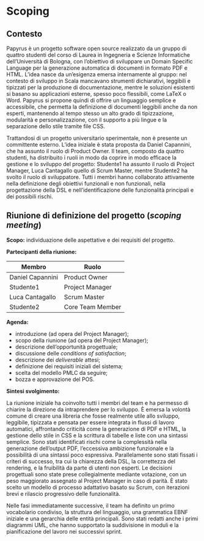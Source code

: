 # Scoping

## Contesto

Papyrus è un progetto software open source realizzato da un gruppo di quattro studenti del corso di Laurea in Ingegneria e Scienze Informatiche dell’Università di Bologna, con l’obiettivo di sviluppare un Domain Specific Language per la generazione automatica di documenti in formato PDF e HTML. L’idea nasce da un’esigenza emersa internamente al gruppo: nel contesto di sviluppo in Scala mancavano strumenti dichiarativi, leggibili e tipizzati per la produzione di documentazione, mentre le soluzioni esistenti si basano su applicazioni esterne, spesso poco flessibili, come LaTeX o Word. Papyrus si propone quindi di offrire un linguaggio semplice e accessibile, che permetta la definizione di documenti leggibili anche da non esperti, mantenendo al tempo stesso un alto grado di tipizzazione, modularità e personalizzazione, con il supporto a più lingue e la separazione dello stile tramite file CSS.

Trattandosi di un progetto universitario sperimentale, non è presente un committente esterno. L’idea iniziale è stata proposta da Daniel Capannini, che ha assunto il ruolo di Product Owner. Il team, composto da quattro studenti, ha distribuito i ruoli in modo da coprire in modo efficace la gestione e lo sviluppo del progetto: Studente1 ha assunto il ruolo di Project Manager, Luca Cantagallo quello di Scrum Master, mentre Studente2 ha svolto il ruolo di sviluppatore. Tutti i membri hanno collaborato attivamente nella definizione degli obiettivi funzionali e non funzionali, nella progettazione della DSL e nell’identificazione delle funzionalità principali e dei possibili rischi.

## Riunione di definizione del progetto (*scoping meeting*)

**Scopo:** individuazione delle aspettative e dei requisiti del progetto.

**Partecipanti della riunione:**

| Membro             | Ruolo             |
|--------------------|-------------------|
| Daniel Capannini   | Product Owner     |
| Studente1          | Project Manager   |
| Luca Cantagallo    | Scrum Master      |
| Studente2          | Core Team Member  |

**Agenda:**

- introduzione (ad opera del Project Manager);
- scopo della riunione (ad opera del Project Manager);
- descrizione dell’opportunità progettuale;
- discussione delle *conditions of satisfaction*;
- descrizione dei *deliverable* attesi;
- definizione dei requisiti iniziali del sistema;
- scelta del modello PMLC da seguire;
- bozza e approvazione del POS.

**Sintesi svolgimento:**

La riunione iniziale ha coinvolto tutti i membri del team e ha permesso di chiarire la direzione da intraprendere per lo sviluppo. È emersa la volontà comune di creare una libreria che fosse realmente utile allo sviluppo, leggibile, tipizzata e pensata per essere integrata in flussi di lavoro automatici, affrontando criticità come la generazione di PDF e HTML, la gestione dello stile in CSS e la scrittura di tabelle e liste con una sintassi semplice. Sono stati identificati rischi come la complessità nella generazione dell’output PDF, l’eccessiva ambizione funzionale e la possibilità di una sintassi poco espressiva. Parallelamente sono stati fissati i criteri di successo, tra cui la chiarezza della DSL, la correttezza del rendering, e la fruibilità da parte di utenti non esperti. Le decisioni progettuali sono state prese collegialmente mediante votazione, con un peso maggiorato assegnato al Project Manager in caso di parità. È stato scelto un modello di processo adattativo basato su Scrum, con iterazioni brevi e rilascio progressivo delle funzionalità.

Nelle fasi immediatamente successive, il team ha definito un primo vocabolario condiviso, la struttura del linguaggio, una grammatica EBNF iniziale e una gerarchia delle entità principali. Sono stati redatti anche i primi diagrammi UML, che hanno supportato la suddivisione in moduli e la pianificazione del lavoro nei successivi sprint.
